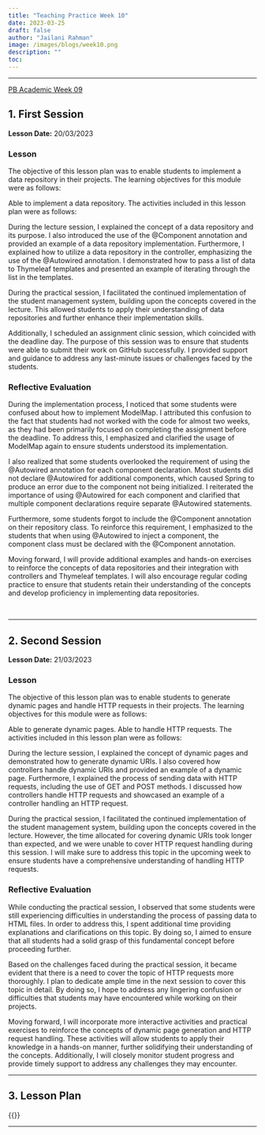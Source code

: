 ```yaml
---
title: "Teaching Practice Week 10"
date: 2023-03-25
draft: false
author: "Jailani Rahman"
image: /images/blogs/week10.png
description: ""
toc:
---
```


---

<div class="h1"><u>PB Academic Week 09</u></div>

## 1. First Session

**Lesson Date:** 20/03/2023

### Lesson

The objective of this lesson plan was to enable students to implement a data repository in their projects. The learning objectives for this module were as follows:

Able to implement a data repository.
The activities included in this lesson plan were as follows:

During the lecture session, I explained the concept of a data repository and its purpose. I also introduced the use of the @Component annotation and provided an example of a data repository implementation. Furthermore, I explained how to utilize a data repository in the controller, emphasizing the use of the @Autowired annotation. I demonstrated how to pass a list of data to Thymeleaf templates and presented an example of iterating through the list in the templates.

During the practical session, I facilitated the continued implementation of the student management system, building upon the concepts covered in the lecture. This allowed students to apply their understanding of data repositories and further enhance their implementation skills.

Additionally, I scheduled an assignment clinic session, which coincided with the deadline day. The purpose of this session was to ensure that students were able to submit their work on GitHub successfully. I provided support and guidance to address any last-minute issues or challenges faced by the students.

### Reflective Evaluation
During the implementation process, I noticed that some students were confused about how to implement ModelMap. I attributed this confusion to the fact that students had not worked with the code for almost two weeks, as they had been primarily focused on completing the assignment before the deadline. To address this, I emphasized and clarified the usage of ModelMap again to ensure students understood its implementation.

I also realized that some students overlooked the requirement of using the @Autowired annotation for each component declaration. Most students did not declare @Autowired for additional components, which caused Spring to produce an error due to the component not being initialized. I reiterated the importance of using @Autowired for each component and clarified that multiple component declarations require separate @Autowired statements.

Furthermore, some students forgot to include the @Component annotation on their repository class. To reinforce this requirement, I emphasized to the students that when using @Autowired to inject a component, the component class must be declared with the @Component annotation.

Moving forward, I will provide additional examples and hands-on exercises to reinforce the concepts of data repositories and their integration with controllers and Thymeleaf templates. I will also encourage regular coding practice to ensure that students retain their understanding of the concepts and develop proficiency in implementing data repositories.

<br>

---

## 2. Second Session

**Lesson Date:** 21/03/2023

### Lesson

The objective of this lesson plan was to enable students to generate dynamic pages and handle HTTP requests in their projects. The learning objectives for this module were as follows:

Able to generate dynamic pages.
Able to handle HTTP requests.
The activities included in this lesson plan were as follows:

During the lecture session, I explained the concept of dynamic pages and demonstrated how to generate dynamic URIs. I also covered how controllers handle dynamic URIs and provided an example of a dynamic page. Furthermore, I explained the process of sending data with HTTP requests, including the use of GET and POST methods. I discussed how controllers handle HTTP requests and showcased an example of a controller handling an HTTP request.

During the practical session, I facilitated the continued implementation of the student management system, building upon the concepts covered in the lecture. However, the time allocated for covering dynamic URIs took longer than expected, and we were unable to cover HTTP request handling during this session. I will make sure to address this topic in the upcoming week to ensure students have a comprehensive understanding of handling HTTP requests.

### Reflective Evaluation
While conducting the practical session, I observed that some students were still experiencing difficulties in understanding the process of passing data to HTML files. In order to address this, I spent additional time providing explanations and clarifications on this topic. By doing so, I aimed to ensure that all students had a solid grasp of this fundamental concept before proceeding further.

Based on the challenges faced during the practical session, it became evident that there is a need to cover the topic of HTTP requests more thoroughly. I plan to dedicate ample time in the next session to cover this topic in detail. By doing so, I hope to address any lingering confusion or difficulties that students may have encountered while working on their projects.

Moving forward, I will incorporate more interactive activities and practical exercises to reinforce the concepts of dynamic page generation and HTTP request handling. These activities will allow students to apply their knowledge in a hands-on manner, further solidifying their understanding of the concepts. Additionally, I will closely monitor student progress and provide timely support to address any challenges they may encounter.

---

## 3. Lesson Plan
{{<embed-pdf url="../resources/NEP_LP_S2_23_WK9_MJA.pdf">}}

---
